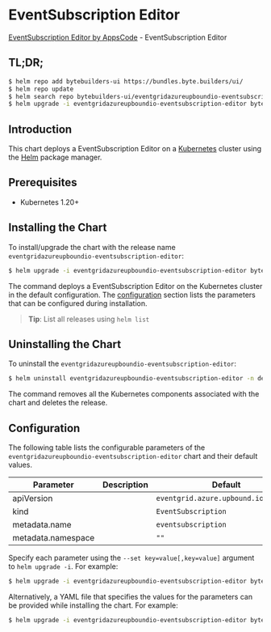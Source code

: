 # EventSubscription Editor

[EventSubscription Editor by AppsCode](https://byte.builders) - EventSubscription Editor

## TL;DR;

```bash
$ helm repo add bytebuilders-ui https://bundles.byte.builders/ui/
$ helm repo update
$ helm search repo bytebuilders-ui/eventgridazureupboundio-eventsubscription-editor --version=v0.4.18
$ helm upgrade -i eventgridazureupboundio-eventsubscription-editor bytebuilders-ui/eventgridazureupboundio-eventsubscription-editor -n default --create-namespace --version=v0.4.18
```

## Introduction

This chart deploys a EventSubscription Editor on a [Kubernetes](http://kubernetes.io) cluster using the [Helm](https://helm.sh) package manager.

## Prerequisites

- Kubernetes 1.20+

## Installing the Chart

To install/upgrade the chart with the release name `eventgridazureupboundio-eventsubscription-editor`:

```bash
$ helm upgrade -i eventgridazureupboundio-eventsubscription-editor bytebuilders-ui/eventgridazureupboundio-eventsubscription-editor -n default --create-namespace --version=v0.4.18
```

The command deploys a EventSubscription Editor on the Kubernetes cluster in the default configuration. The [configuration](#configuration) section lists the parameters that can be configured during installation.

> **Tip**: List all releases using `helm list`

## Uninstalling the Chart

To uninstall the `eventgridazureupboundio-eventsubscription-editor`:

```bash
$ helm uninstall eventgridazureupboundio-eventsubscription-editor -n default
```

The command removes all the Kubernetes components associated with the chart and deletes the release.

## Configuration

The following table lists the configurable parameters of the `eventgridazureupboundio-eventsubscription-editor` chart and their default values.

|     Parameter      | Description |                     Default                     |
|--------------------|-------------|-------------------------------------------------|
| apiVersion         |             | <code>eventgrid.azure.upbound.io/v1beta1</code> |
| kind               |             | <code>EventSubscription</code>                  |
| metadata.name      |             | <code>eventsubscription</code>                  |
| metadata.namespace |             | <code>""</code>                                 |


Specify each parameter using the `--set key=value[,key=value]` argument to `helm upgrade -i`. For example:

```bash
$ helm upgrade -i eventgridazureupboundio-eventsubscription-editor bytebuilders-ui/eventgridazureupboundio-eventsubscription-editor -n default --create-namespace --version=v0.4.18 --set apiVersion=eventgrid.azure.upbound.io/v1beta1
```

Alternatively, a YAML file that specifies the values for the parameters can be provided while
installing the chart. For example:

```bash
$ helm upgrade -i eventgridazureupboundio-eventsubscription-editor bytebuilders-ui/eventgridazureupboundio-eventsubscription-editor -n default --create-namespace --version=v0.4.18 --values values.yaml
```
